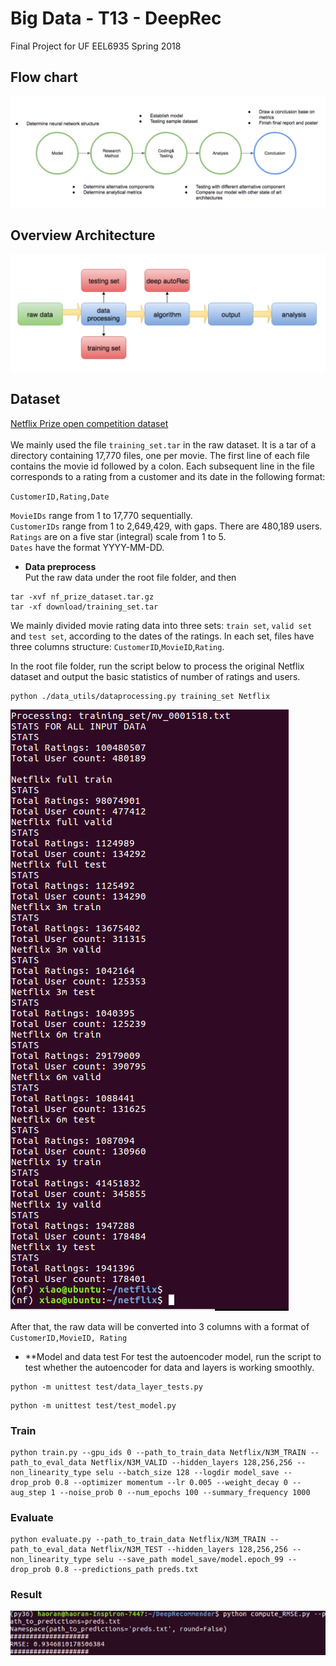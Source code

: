 # Big Data - T13 - DeepRec
Final Project for UF EEL6935 Spring 2018
## Flow chart
![pic10](https://github.com/jeness/BigData_T13_DeepRec/raw/master/screenshots/WechatIMG122.jpeg)
## Overview Architecture
![pic11](https://github.com/jeness/BigData_T13_DeepRec/raw/master/screenshots/arche.png)
## Dataset
[Netflix Prize open competition dataset](https://www.kaggle.com/netflix-inc/netflix-prize-data)<br>
<br>
We mainly used the file `training_set.tar` in the raw dataset. It is a tar of a directory containing 17,770 files, one per movie. The first line of each file contains the movie id followed by a colon. Each subsequent line in the file corresponds to a rating from a customer and its date in the following format:

`CustomerID,Rating,Date`

`MovieIDs` range from 1 to 17,770 sequentially.<br>
`CustomerIDs` range from 1 to 2,649,429, with gaps. There are 480,189 users.<br>
`Ratings` are on a five star (integral) scale from 1 to 5.<br>
`Dates` have the format YYYY-MM-DD.<br>

+ **Data preprocess** <br>
Put the raw data under the root file folder, and then
```
tar -xvf nf_prize_dataset.tar.gz
tar -xf download/training_set.tar
```

We mainly divided movie rating data into three sets: `train set`, `valid set` and `test set`, according to the dates of the ratings. In each set, files have three columns structure: `CustomerID`,`MovieID`,`Rating`.

In the root file folder, run the script below to process the original Netflix dataset and output the basic statistics of number of ratings and users.
```
python ./data_utils/dataprocessing.py training_set Netflix
```
![picture 2](https://github.com/jeness/BigData_T13_DeepRec/raw/master/screenshots_data%20processing/datastats.PNG)

After that, the raw data will be converted into 3 columns with a format of <br>
`CustomerID,MovieID, Rating`

+ **Model and data test 
For test the autoencoder model, run the script to test whether the autoencoder for data and layers is working smoothly.
```
python -m unittest test/data_layer_tests.py
```
```
python -m unittest test/test_model.py
```

### Train
```
python train.py --gpu_ids 0 --path_to_train_data Netflix/N3M_TRAIN --path_to_eval_data Netflix/N3M_VALID --hidden_layers 128,256,256 --non_linearity_type selu --batch_size 128 --logdir model_save --drop_prob 0.8 --optimizer momentum --lr 0.005 --weight_decay 0 --aug_step 1 --noise_prob 0 --num_epochs 100 --summary_frequency 1000

```
### Evaluate
```
python evaluate.py --path_to_train_data Netflix/N3M_TRAIN --path_to_eval_data Netflix/N3M_TEST --hidden_layers 128,256,256 --non_linearity_type selu --save_path model_save/model.epoch_99 --drop_prob 0.8 --predictions_path preds.txt

```

### Result
![finalresult](https://github.com/jeness/BigData_T13_DeepRec/raw/master/screenshots/finalresult.png)